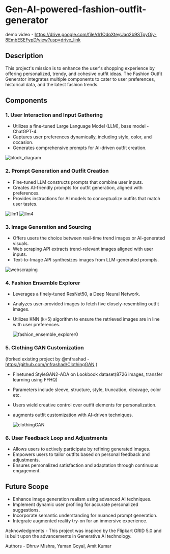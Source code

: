 # Gen-AI-powered-fashion-outfit-generator
demo video - https://drive.google.com/file/d/1OdoXteyUaq2b9STpyOiy-8EmbESEFypD/view?usp=drive_link
## Description
This project's mission is to enhance the user's shopping experience by offering personalized, trendy, and cohesive outfit ideas. The Fashion Outfit Generator integrates multiple components to cater to user preferences, historical data, and the latest fashion trends.
## Components

### 1. User Interaction and Input Gathering

- Utilizes a fine-tuned Large Language Model (LLM), base model - ChatGPT-4.
- Captures user preferences dynamically, including style, color, and occasion.
- Generates comprehensive prompts for AI-driven outfit creation.
  
![block_diagram](https://github.com/ByteWiizard/Gen-AI-powered-fashion-outfit/assets/100038222/be5915ff-55f9-4704-9591-b5d9d03472f8)

### 2. Prompt Generation and Outfit Creation

- Fine-tuned LLM constructs prompts that combine user inputs.
- Creates AI-friendly prompts for outfit generation, aligned with preferences.
- Provides instructions for AI models to conceptualize outfits that match user tastes.

![llm1](https://github.com/ByteWiizard/Gen-AI-powered-fashion-outfit/assets/100038222/7f750ce9-8d84-413d-8a3b-ab12d7f233bf)
![llm4](https://github.com/ByteWiizard/Gen-AI-powered-fashion-outfit/assets/100038222/bde83c64-57bd-47ef-9b41-b65cd54fd68c)


### 3. Image Generation and Sourcing
- Offers users the choice between real-time trend images or AI-generated visuals.
- Web scraping API extracts trend-relevant images aligned with user inputs.
- Text-to-Image API synthesizes images from LLM-generated prompts.

![webscraping](https://github.com/ByteWiizard/Gen-AI-powered-fashion-outfit/assets/100038222/c0ba98c7-42af-48bf-a415-fef90d9ddc41)

### 4. Fashion Ensemble Explorer

- Leverages a finely-tuned ResNet50, a Deep Neural Network.
- Analyzes user-provided images to fetch five closely-resembling outfit images.
- Utilizes KNN (k=5) algorithm to ensure the retrieved images are in line with user preferences.

  ![fashion_ensemble_explorer0](https://github.com/ByteWiizard/Gen-AI-powered-fashion-outfit/assets/100038222/ab0e4d2f-99b4-42ae-ac4b-91c4d842838f)

### 5. Clothing GAN Customization 
(forked existing project by @mfrashad - https://github.com/mfrashad/ClothingGAN )
- Finetuned StyleGAN2-ADA on Lookbook dataset(8726 images, transfer learning using FFHQ)
- Parameters include sleeve, structure, style, truncation, cleavage, color etc.
- Users wield creative control over outfit elements for personalization.
- augments outfit customization with AI-driven techniques.

  ![clothingGAN](https://github.com/ByteWiizard/Gen-AI-powered-fashion-outfit/assets/100038222/3f6b7469-3ea7-4a02-80eb-78cada0c5428)


### 6. User Feedback Loop and Adjustments

- Allows users to actively participate by refining generated images.
- Empowers users to tailor outfits based on personal feedback and adjustments.
- Ensures personalized satisfaction and adaptation through continuous engagement.


## Future Scope

- Enhance image generation realism using advanced AI techniques.
- Implement dynamic user profiling for accurate personalized suggestions.
- Incorporate semantic understanding for nuanced prompt generation.
- Integrate augmented reality try-on for an immersive experience.

Acknowledgments - 
This project was inspired by the Flipkart GRID 5.0 and is built upon the advancements in Generative AI technology.

Authors - Dhruv Mishra, Yaman Goyal, Amit Kumar
